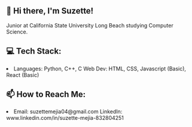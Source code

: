 ## 👋 Hi there, I'm Suzette!
Junior at California State University Long Beach studying Computer Science.

## 💻 Tech Stack:
<li> Languages: Python, C++, C 
Web Dev: HTML, CSS, Javascript (Basic), React (Basic)</li>

## 📫 How to Reach Me:
<li>Email: suzettemejia04@gmail.com
LinkedIn: www.linkedin.com/in/suzette-mejia-832804251 </li>

<!--
**suzettem16/suzettem16** is a ✨ _special_ ✨ repository because its `README.md` (this file) appears on your GitHub profile.

Here are some ideas to get you started:


- 🔭 I’m currently working on ...
- 🌱 I’m currently learning ...
- 👯 I’m looking to collaborate on ...
- 🤔 I’m looking for help with ...
- 💬 Ask me about ...
- 📫 How to reach me: ...
- 😄 Pronouns: ...
- ⚡ Fun fact: ...
-->
